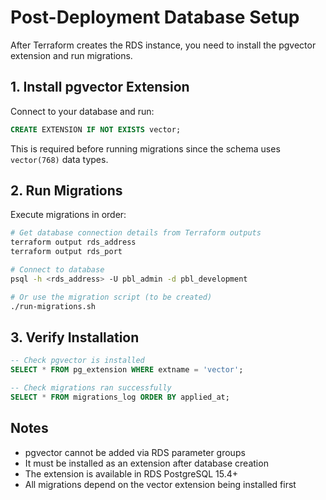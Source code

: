# Post-Deployment Database Setup

After Terraform creates the RDS instance, you need to install the pgvector extension and run migrations.

## 1. Install pgvector Extension

Connect to your database and run:

```sql
CREATE EXTENSION IF NOT EXISTS vector;
```

This is required before running migrations since the schema uses `vector(768)` data types.

## 2. Run Migrations

Execute migrations in order:

```bash
# Get database connection details from Terraform outputs
terraform output rds_address
terraform output rds_port

# Connect to database
psql -h <rds_address> -U pbl_admin -d pbl_development

# Or use the migration script (to be created)
./run-migrations.sh
```

## 3. Verify Installation

```sql
-- Check pgvector is installed
SELECT * FROM pg_extension WHERE extname = 'vector';

-- Check migrations ran successfully
SELECT * FROM migrations_log ORDER BY applied_at;
```

## Notes

- pgvector cannot be added via RDS parameter groups
- It must be installed as an extension after database creation
- The extension is available in RDS PostgreSQL 15.4+
- All migrations depend on the vector extension being installed first
